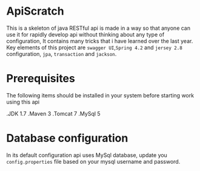 # ApiScratch
This is a skeleton of java RESTful api is made in a way so that anyone can use it for rapidly develop api without thinking about any type of configuration,
It contains many tricks that i have learned over the last year. Key elements of this project are `swagger UI`,`Spring 4.2` and `jersey 2.8` configuration, `jpa`, `transaction` and `jackson`.

# Prerequisites
The following items should be installed in your system before starting work using this api

.JDK 1.7
.Maven 3
.Tomcat 7
.MySql 5 

# Database configuration
In its default configuration api uses MySql database, update you  `config.properties` file based on your mysql username and password. 
